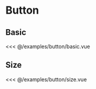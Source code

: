 # Button

<script setup> 
import ButtonBasic from './basic.vue'
import ButtonSize from './size.vue'
 </script>

## Basic

<button-basic></button-basic>

<code-details>
<<< @/examples/button/basic.vue
</code-details>

## Size

<button-size></button-size>

<code-details>
<<< @/examples/button/size.vue
</code-details>
